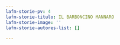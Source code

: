 ```yaml
---
lafm-storie-pv: 4
lafm-storie-titulo: IL BARBONCINO MANNARO
lafm-storie-image: ''
lafm-storie-autores-list: []

---
```


